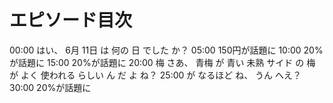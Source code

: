 # エピソード目次

00:00  はい、 6月 11日 は 何の 日 でした か？
05:00 150円が話題に
10:00 20%が話題に
15:00 20%が話題に
20:00 梅 さあ、 青梅 が 青い 未熟 サイド の 梅 が よく 使われる らしい ん だ よ ね？
25:00 が なるほど ね、 うん へえ？
30:00 20%が話題に